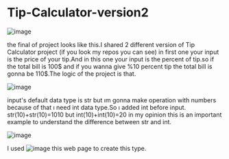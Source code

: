 # Tip-Calculator-version2

![image](https://github.com/user-attachments/assets/68d1dd61-dbbc-4321-97e1-64da2e7524e2)

the final of project looks like this.I shared 2 different version of Tip Calculator project (if you look my repos you can see) in first one your input is the price of your tip.And in this one your input is the percent of tip.so if the total bill is 100$ and if you wanna give %10 percent tip the total bill is gonna be 110$.The logic of the project is that.




![image](https://github.com/user-attachments/assets/2d6cdae3-e271-4093-baa0-7de71a61c790)

input's default data type is str but ım gonna make operation with numbers because of that ı need int data type.So ı added int before input.
str(10)+str(10)=1010 but int(10)+int(10)=20 in my opinion this is an important example to understand the difference between str and int.



![image](https://github.com/user-attachments/assets/f25ea5dc-84a9-42ca-bbc8-7c306305ba22)

I used  ![image](https://github.com/user-attachments/assets/53980658-a59c-4d70-8d93-fb845f7345cb) this web page to create this type.





